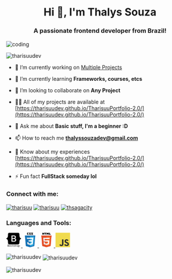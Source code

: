 <h1 align="center">Hi 👋, I'm Thalys Souza</h1>
<h3 align="center">A passionate frontend developer from Brazil!</h3>

<img align="center" alt="coding" width="400" src="https://media1.giphy.com/media/qgQUggAC3Pfv687qPC/giphy.gif">

<p align="left"> <img src="https://komarev.com/ghpvc/?username=tharisuudev&label=Profile%20views&color=0e75b6&style=flat" alt="tharisuudev" /> </p>

- 🔭 I’m currently working on [Multiple Projects](https://tharisuudev.github.io/TharisuuPortfolio-2.0/)

- 🌱 I’m currently learning **Frameworks, courses, etcs**

- 👯 I’m looking to collaborate on **Any Project**

- 👨‍💻 All of my projects are available at [https://tharisuudev.github.io/TharisuuPortfolio-2.0/](https://tharisuudev.github.io/TharisuuPortfolio-2.0/)

- 💬 Ask me about **Basic stuff, I'm a beginner :D**

- 📫 How to reach me **thalyssouzadev@gmail.com**

- 📄 Know about my experiences [https://tharisuudev.github.io/TharisuuPortfolio-2.0/](https://tharisuudev.github.io/TharisuuPortfolio-2.0/)

- ⚡ Fun fact **FullStack someday lol**

<h3 align="left">Connect with me:</h3>
<p align="left">
<a href="https://instagram.com/tharisuu" target="blank"><img align="center" src="https://raw.githubusercontent.com/rahuldkjain/github-profile-readme-generator/master/src/images/icons/Social/instagram.svg" alt="tharisuu" height="30" width="40" /></a>
<a href="https://www.youtube.com/c/tharisuu" target="blank"><img align="center" src="https://raw.githubusercontent.com/rahuldkjain/github-profile-readme-generator/master/src/images/icons/Social/youtube.svg" alt="tharisuu" height="30" width="40" /></a>
<a href="https://discord.gg/thsagacity" target="blank"><img align="center" src="https://raw.githubusercontent.com/rahuldkjain/github-profile-readme-generator/master/src/images/icons/Social/discord.svg" alt="thsagacity" height="30" width="40" /></a>
</p>

<h3 align="left">Languages and Tools:</h3>
<p align="left"> <a href="https://getbootstrap.com" target="_blank" rel="noreferrer"> <img src="https://raw.githubusercontent.com/devicons/devicon/master/icons/bootstrap/bootstrap-plain-wordmark.svg" alt="bootstrap" width="40" height="40"/> </a> <a href="https://www.w3schools.com/css/" target="_blank" rel="noreferrer"> <img src="https://raw.githubusercontent.com/devicons/devicon/master/icons/css3/css3-original-wordmark.svg" alt="css3" width="40" height="40"/> </a> <a href="https://www.w3.org/html/" target="_blank" rel="noreferrer"> <img src="https://raw.githubusercontent.com/devicons/devicon/master/icons/html5/html5-original-wordmark.svg" alt="html5" width="40" height="40"/> </a> <a href="https://developer.mozilla.org/en-US/docs/Web/JavaScript" target="_blank" rel="noreferrer"> <img src="https://raw.githubusercontent.com/devicons/devicon/master/icons/javascript/javascript-original.svg" alt="javascript" width="40" height="40"/> </a> </p>

<p><img align="left" src="https://github-readme-stats.vercel.app/api/top-langs?username=tharisuudev&show_icons=true&locale=en&layout=compact" alt="tharisuudev" /></p>

<p>&nbsp;<img align="center" src="https://github-readme-stats.vercel.app/api?username=tharisuudev&show_icons=true&locale=en" alt="tharisuudev" /></p>

<p><img align="center" src="https://github-readme-streak-stats.herokuapp.com/?user=tharisuudev&" alt="tharisuudev" /></p>
